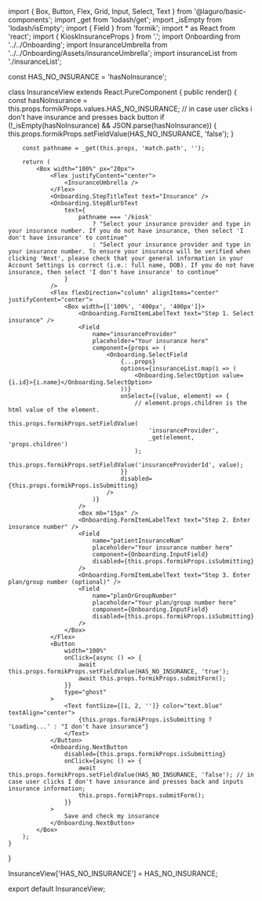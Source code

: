 import { Box, Button, Flex, Grid, Input, Select, Text } from '@laguro/basic-components';
import _get from 'lodash/get';
import _isEmpty from 'lodash/isEmpty';
import { Field } from 'formik';
import * as React from 'react';
import { KioskInsuranceProps } from '.';
import Onboarding from '../../Onboarding';
import InsuranceUmbrella from '../../Onboarding/Assets/insuranceUmbrella';
import insuranceList from './insuranceList';

const HAS_NO_INSURANCE = 'hasNoInsurance';

class InsuranceView extends React.PureComponent<KioskInsuranceProps> {
    public render() {
        const hasNoInsurance = this.props.formikProps.values.HAS_NO_INSURANCE;
        // in case user clicks i don't have insurance and presses back button
        if (!_isEmpty(hasNoInsurance) && JSON.parse(hasNoInsurance)) {
            this.props.formikProps.setFieldValue(HAS_NO_INSURANCE, 'false');
        }

        const pathname = _get(this.props, 'match.path', '');

        return (
            <Box width="100%" px="20px">
                <Flex justifyContent="center">
                    <InsuranceUmbrella />
                </Flex>
                <Onboarding.StepTitleText text="Insurance" />
                <Onboarding.StepBlurbText
                    text={
                        pathname === '/kiosk'
                            ? "Select your insurance provider and type in your insurance number. If you do not have insurance, then select 'I don't have insurance' to continue"
                            : "Select your insurance provider and type in your insurance number. To ensure your insurance will be verified when clicking 'Next', please check that your general information in your Account Settings is correct (i.e.: full name, DOB). If you do not have insurance, then select 'I don't have insurance' to continue"
                    }
                />
                <Flex flexDirection="column" alignItems="center" justifyContent="center">
                    <Box width={['100%', '400px', '400px']}>
                        <Onboarding.FormItemLabelText text="Step 1. Select insurance" />
                        <Field
                            name="insuranceProvider"
                            placeholder="Your insurance here"
                            component={props => (
                                <Onboarding.SelectField
                                    {...props}
                                    options={insuranceList.map(i => (
                                        <Onboarding.SelectOption value={i.id}>{i.name}</Onboarding.SelectOption>
                                    ))}
                                    onSelect={(value, element) => {
                                        // element.props.children is the html value of the element.
                                        this.props.formikProps.setFieldValue(
                                            'insuranceProvider',
                                            _get(element, 'props.children')
                                        );
                                        this.props.formikProps.setFieldValue('insuranceProviderId', value);
                                    }}
                                    disabled={this.props.formikProps.isSubmitting}
                                />
                            )}
                        />
                        <Box mb="15px" />
                        <Onboarding.FormItemLabelText text="Step 2. Enter insurance number" />
                        <Field
                            name="patientInsuranceNum"
                            placeholder="Your insurance number here"
                            component={Onboarding.InputField}
                            disabled={this.props.formikProps.isSubmitting}
                        />
                        <Onboarding.FormItemLabelText text="Step 3. Enter plan/group number (optional)" />
                        <Field
                            name="planOrGroupNumber"
                            placeholder="Your plan/group number here"
                            component={Onboarding.InputField}
                            disabled={this.props.formikProps.isSubmitting}
                        />
                    </Box>
                </Flex>
                <Button
                    width="100%"
                    onClick={async () => {
                        await this.props.formikProps.setFieldValue(HAS_NO_INSURANCE, 'true');
                        await this.props.formikProps.submitForm();
                    }}
                    type="ghost"
                >
                    <Text fontSize={[1, 2, '']} color="text.blue" textAlign="center">
                        {this.props.formikProps.isSubmitting ? 'Loading...' : "I don't have insurance"}
                    </Text>
                </Button>
                <Onboarding.NextButton
                    disabled={this.props.formikProps.isSubmitting}
                    onClick={async () => {
                        await this.props.formikProps.setFieldValue(HAS_NO_INSURANCE, 'false'); // in case user clicks I don't have insurance and presses back and inputs insurance information;
                        this.props.formikProps.submitForm();
                    }}
                >
                    Save and check my insurance
                </Onboarding.NextButton>
            </Box>
        );
    }
}

InsuranceView['HAS_NO_INSURANCE'] = HAS_NO_INSURANCE;

export default InsuranceView;
